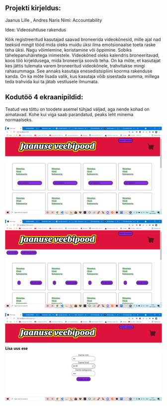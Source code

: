 ## Projekti kirjeldus:   

Jaanus Lille , Andres Naris
Nimi: Accountability

Idee: Videosuhtluse rakendus

Kõik registreeritud kasutajad saavad broneerida videokõnesid, mille ajal nad teeksid mingit tööd mida oleks muidu üksi ilma emotsionaalse toeta raske teha üksi. Nagu võimlemine, koristamine või õppimine. 
Sobiks tähelepanuhäiretega inimestele. 
Videokõned oleks kalendris broneeritavad, koos töö kirjeldusega, mida broneerija soovib teha. 
On ka mõte, et kasutajat kes jättis tulemata varem broneeritud videokõnele, trahvitakse mingi rahasummaga. See annaks kasutaja  enesedistsipliini koorma rakenduse kanda. 
On ka mõte lisada valik, kus kasutaja võib sisestada summa, millega teda trahvida kui ta jätab vestlusele ilmumata. 


## Kodutöö 4 ekraanipildid:   

Teatud vea tõttu on toodete asemel tühjad väljad, aga nende kohad on aimatavad. 
Kohe kui viga saab parandatud, peaks leht minema normaalseks. 

![1. pilt](readme-failid/1f.png)  

![2. pilt](readme-failid/2f.png)  

![2. pilt](readme-failid/3f.png)  
